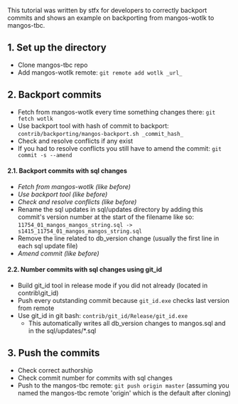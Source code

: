 This tutorial was written by stfx for developers to correctly backport commits and shows an example on backporting from mangos-wotlk to mangos-tbc.

## 1. Set up the directory
  * Clone mangos-tbc repo
  * Add mangos-wotlk remote: `git remote add wotlk _url_`

## 2. Backport commits
  * Fetch from mangos-wotlk every time something changes there: `git fetch wotlk`
  * Use backport tool with hash of commit to backport: `contrib/backporting/mangos-backport.sh _commit_hash_`
  * Check and resolve conflicts if any exist
  * If you had to resolve conflicts you still have to amend the commit: `git commit -s --amend`

#### 2.1. Backport commits with sql changes
  * _Fetch from mangos-wotlk (like before)_
  * _Use backport tool (like before)_
  * _Check and resolve conflicts (like before)_
  * Rename the sql updates in sql/updates directory by adding this commit's version number at the start of the filename like so: `11754_01_mangos_mangos_string.sql -> s1415_11754_01_mangos_mangos_string.sql`
  * Remove the line related to db_version change (usually the first line in each sql update file)
  * _Amend commit (like before)_

#### 2.2. Number commits with sql changes using git_id
  * Build git_id tool in release mode if you did not already (located in contrib\git_id)
  * Push every outstanding commit because `git_id.exe` checks last version from remote
  * Use git_id in git bash: `contrib/git_id/Release/git_id.exe`
    * This automatically writes all db_version changes to mangos.sql and in the sql/updates/*.sql

## 3. Push the commits
  * Check correct authorship
  * Check commit number for commits with sql changes
  * Push to the mangos-tbc remote: `git push origin master` (assuming you named the mangos-tbc remote 'origin' which is the default after cloning)